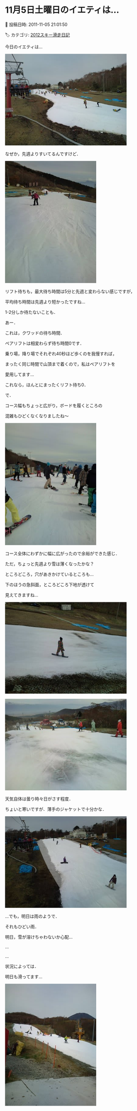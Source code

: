 # 11月5日土曜日のイエティは…

📅 投稿日時: 2011-11-05 21:01:50

🏷️ カテゴリ: [2012スキー滑走日記](cca3a0e9524e0203150f790b1fc3c71ad.md)

今日のイエティは…




![be85a856a217da5dab82eb7d01dc83b4.jpg](images/be85a856a217da5dab82eb7d01dc83b4.jpg)




なぜか，先週よりすいてるんですけど．




![55b2378e7548f96eda125e0031f37c4b.jpg](images/55b2378e7548f96eda125e0031f37c4b.jpg)







リフト待ちも，最大待ち時間は5分と先週と変わらない感じですが，


平均待ち時間は先週より短かったですね…


1-2分しか待たないことも．





あー．


これは，クワッドの待ち時間．


ペアリフトは相変わらず待ち時間0です．


乗り場，降り場でそれぞれ40秒ほど歩くのを我慢すれば，


まったく同じ時間で山頂まで着くので，私はペアリフトを


愛用してます…


これなら，ほんとにまったくリフト待ち0．





で．


コース幅もちょっと広がり，ボードを履くところの


混雑もひどくなくなりましたね～




![9640cc2c363593778bf7466b9a406cf0.jpg](images/9640cc2c363593778bf7466b9a406cf0.jpg)




コース全体にわずかに幅に広がったので余裕ができた感じ．





ただ，ちょっと先週より雪は薄くなったかな？


ところどころ，穴があきかけているところも…


下のほうの急斜面，ところどころ下地が透けて


見えてきますね…




![c237b299fb36f1a7a107fcb63da9226c.jpg](images/c237b299fb36f1a7a107fcb63da9226c.jpg)






![795d92f1654d40f32e7dccb089549a98.jpg](images/795d92f1654d40f32e7dccb089549a98.jpg)







天気自体は曇り時々日がさす程度．


ちょいと寒いですが．薄手のジャケットで十分かな．




![16dc1838352ee05e9b818875e0cffc44.jpg](images/16dc1838352ee05e9b818875e0cffc44.jpg)







…でも，明日は雨のようで．


それもひどい雨．


明日，雪が溶けちゃわないか心配…


…


…


状況によっては．


明日も滑ってます…




![77fa3f7ceced35aaed1cef433fdfd510.jpg](images/77fa3f7ceced35aaed1cef433fdfd510.jpg)
